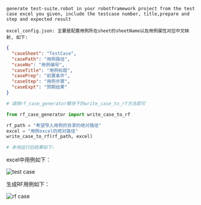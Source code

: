 `generate test-suite.robot in your robotframework project from the test case excel you given, include the testcase number, title,prepare and step and expected result
`

`excel_config.json: 主要是配置用例所在sheet的sheetName以及用例属性对应中文映射, 如下:`

```json
{
  "caseSheet": "TestCase",
  "casePath": "用例路径",
  "caseNo": "用例编号",
  "caseTitle": "用例标题",
  "casePrep": "前置条件",
  "caseStep": "用例步骤",
  "caseExpt": "预期结果"
}
```

```python
# 调用rf_case_generator模块下的write_case_to_rf方法即可

from rf_case_generator import write_case_to_rf

rf_path = "希望导入用例的目录的绝对路径"
excel = "用例excel的绝对路径"
write_case_to_rf(rf_path, excel)

# 本地运行后结果如下:
```

excel中用例如下：

![test case](test_case.png)

生成RF用例如下：

![rf case](rf_case_auto_generated.png)
